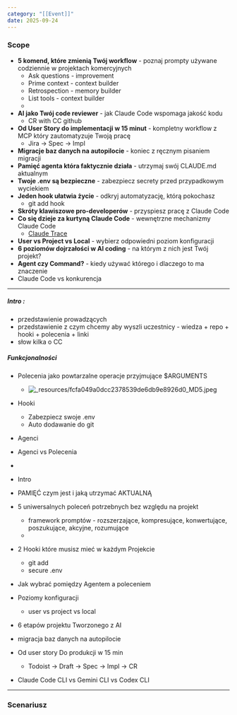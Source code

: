 ```yaml
---
category: "[[Event]]"
date: 2025-09-24
---
```

### Scope

- **5 komend, które zmienią Twój workflow** - poznaj prompty używane codziennie w projektach komercyjnych
	- Ask questions - improvement
	- Prime context - context builder
	- Retrospection - memory builder
	- List tools - context builder
	- 
- **AI jako Twój code reviewer** - jak Claude Code wspomaga jakość kodu
	- CR with CC github
- **Od User Story do implementacji w 15 minut** - kompletny workflow z MCP który zautomatyzuje Twoją pracę
	- Jira -> Spec -> Impl
- **Migracje baz danych na autopilocie** - koniec z ręcznym pisaniem migracji
- **Pamięć agenta która faktycznie działa** - utrzymaj swój CLAUDE.md aktualnym
- **Twoje .env są bezpieczne** - zabezpiecz secrety przed przypadkowym wyciekiem
- **Jeden hook ułatwia życie** - odkryj automatyzację, którą pokochasz
	- git add hook
- **Skróty klawiszowe pro-developerów** - przyspiesz pracę z Claude Code
- **Co się dzieje za kurtyną Claude Code** - wewnętrzne mechanizmy Claude Code
	- [Claude Trace](https://github.com/badlogic/lemmy/tree/main/apps/claude-trace)
- **User vs Project vs Local** - wybierz odpowiedni poziom konfiguracji
- **6 poziomów dojrzałości w AI coding** - na którym z nich jest Twój projekt?
- **Agent czy Command?** - kiedy używać którego i dlaczego to ma znaczenie
- Claude Code vs konkurencja

---

##### Intro :
- przedstawienie prowadzących 
- przedstawienie z czym chcemy aby wyszli uczestnicy - wiedza + repo + hooki + polecenia + linki
- słow kilka o CC
##### Funkcjonalności
- Polecenia jako powtarzalne operacje przyjmujące $ARGUMENTS
	- ![_resources/fcfa049a0dcc2378539de6db9e8926d0_MD5.jpeg](app://4a90368a2b7e0e1fd719e475eca7d5129000/Users/jakubpruszynski/Documents/obsidian-vaults/ai-course-vault/_resources/fcfa049a0dcc2378539de6db9e8926d0_MD5.jpeg?1739297653608)
- Hooki
	- Zabezpiecz swoje .env
	- Auto dodawanie do git
- Agenci
- Agenci vs Polecenia
- 



- Intro
- PAMIĘĆ czym jest i jaką utrzymać AKTUALNĄ
- 5 uniwersalnych poleceń potrzebnych bez względu na projekt
	- framework promptów - rozszerzające, kompresujące, konwertujące, poszukujące, akcyjne, rozumujące
	- 
- 2 Hooki które musisz mieć w każdym Projekcie
	- git add
	- secure .env
- Jak wybrać pomiędzy Agentem a poleceniem
- Poziomy konfiguracji
	- user vs project vs local
- 6 etapów projektu Tworzonego z AI
- migracja baz danych na autopilocie
- Od user story Do produkcji w 15 min 
	- Todoist -> Draft -> Spec -> Impl -> CR
- Claude Code CLI vs Gemini CLI vs Codex CLI

---
### Scenariusz